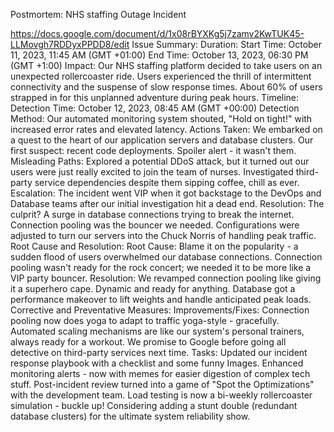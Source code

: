 Postmortem: NHS staffing Outage Incident

https://docs.google.com/document/d/1x08rBYXKg5j7zamv2KwTUK45-LLMovgh7RDDyxPPDD8/edit
Issue Summary:
Duration:
Start Time: October 11, 2023, 11:45 AM (GMT +01:00)
End Time: October 13, 2023, 06:30 PM (GMT +1:00)
Impact:
Our NHS staffing  platform decided to take users on an unexpected rollercoaster ride.
Users experienced the thrill of intermittent connectivity and the suspense of slow response times.
About 60% of users strapped in for this unplanned adventure during peak hours.
Timeline:
Detection Time:
October 12, 2023, 08:45 AM (GMT +00:00)
Detection Method:
Our automated monitoring system shouted, "Hold on tight!" with increased error rates and elevated latency.
Actions Taken:
We embarked on a quest to the heart of our application servers and database clusters.
Our first suspect: recent code deployments. Spoiler alert - it wasn't them.
Misleading Paths:
Explored a potential DDoS attack, but it turned out our users were just really excited to join the team of nurses.
Investigated third-party service dependencies despite them sipping coffee, chill as ever.
Escalation:
The incident went VIP when it got backstage to the DevOps and Database teams after our initial investigation hit a dead end.
Resolution:
The culprit? A surge in database connections trying to break the internet. Connection pooling was the bouncer we needed.
Configurations were adjusted to turn our servers into the Chuck Norris of handling peak traffic.
Root Cause and Resolution:
Root Cause:
Blame it on the popularity - a sudden flood of users overwhelmed our database connections.
Connection pooling wasn't ready for the rock concert; we needed it to be more like a VIP party bouncer.
Resolution:
We revamped connection pooling like giving it a superhero cape. Dynamic and ready for anything.
Database got a performance makeover to lift weights and handle anticipated peak loads.
Corrective and Preventative Measures:
Improvements/Fixes:
Connection pooling now does yoga to adapt to traffic yoga-style - gracefully.
Automated scaling mechanisms are like our system's personal trainers, always ready for a workout.
We promise to Google before going all detective on third-party services next time.
Tasks:
Updated our incident response playbook with a checklist and some funny Images.
Enhanced monitoring alerts - now with memes for easier digestion of complex tech stuff.
Post-incident review turned into a game of "Spot the Optimizations" with the development team.
Load testing is now a bi-weekly rollercoaster simulation - buckle up!
Considering adding a stunt double (redundant database clusters) for the ultimate system reliability show.


